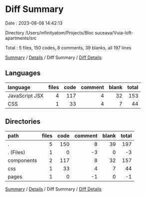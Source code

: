 # Diff Summary

Date : 2023-08-08 14:42:13

Directory /Users/infinityatom/Projects/Bloc suceava/Vuia-loft-apartments/src

Total : 5 files,  150 codes, 8 comments, 39 blanks, all 197 lines

[Summary](results.md) / [Details](details.md) / Diff Summary / [Diff Details](diff-details.md)

## Languages
| language | files | code | comment | blank | total |
| :--- | ---: | ---: | ---: | ---: | ---: |
| JavaScript JSX | 4 | 117 | 4 | 32 | 153 |
| CSS | 1 | 33 | 4 | 7 | 44 |

## Directories
| path | files | code | comment | blank | total |
| :--- | ---: | ---: | ---: | ---: | ---: |
| . | 5 | 150 | 8 | 39 | 197 |
| . (Files) | 1 | 0 | -3 | 0 | -3 |
| components | 2 | 117 | 8 | 32 | 157 |
| css | 1 | 33 | 4 | 7 | 44 |
| pages | 1 | 0 | -1 | 0 | -1 |

[Summary](results.md) / [Details](details.md) / Diff Summary / [Diff Details](diff-details.md)